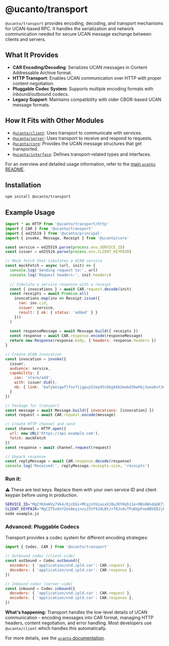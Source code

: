 # @ucanto/transport

`@ucanto/transport` provides encoding, decoding, and transport mechanisms for UCAN-based RPC. It handles the serialization and network communication needed for secure UCAN message exchange between clients and servers.

## What It Provides
- **CAR Encoding/Decoding**: Serializes UCAN messages in Content Addressable Archive format.
- **HTTP Transport**: Enables UCAN communication over HTTP with proper content negotiation.
- **Pluggable Codec System**: Supports multiple encoding formats with inbound/outbound codecs.
- **Legacy Support**: Maintains compatibility with older CBOR-based UCAN message formats.

## How It Fits with Other Modules
- [`@ucanto/client`](../client/README.md): Uses transport to communicate with services.
- [`@ucanto/server`](../server/README.md): Uses transport to receive and respond to requests.
- [`@ucanto/core`](../core/README.md): Provides the UCAN message structures that get transported.
- [`@ucanto/interface`](../interface/README.md): Defines transport-related types and interfaces.

For an overview and detailed usage information, refer to the [main `ucanto` README](../../Readme.md).

## Installation
```sh
npm install @ucanto/transport
```

## Example Usage
```js
import * as HTTP from '@ucanto/transport/http'
import { CAR } from '@ucanto/transport'
import { ed25519 } from '@ucanto/principal'
import { invoke, Message, Receipt } from '@ucanto/core'

const service = ed25519.parse(process.env.SERVICE_ID)
const issuer = ed25519.parse(process.env.CLIENT_KEYPAIR)

// Mock fetch that simulates a UCAN service
const mockFetch = async (url, init) => {
  console.log('Sending request to:', url)
  console.log('Request headers:', init.headers)
  
  // Simulate a service response with a receipt
  const { invocations } = await CAR.request.decode(init)
  const receipts = await Promise.all(
    invocations.map(inv => Receipt.issue({
      ran: inv.cid,
      issuer: service,
      result: { ok: { status: 'added' } }
    }))
  )
  
  const responseMessage = await Message.build({ receipts })
  const response = await CAR.response.encode(responseMessage)    
  return new Response(response.body, { headers: response.headers })
}

// Create UCAN invocation
const invocation = invoke({
  issuer,
  audience: service,
  capability: {
    can: 'store/add',
    with: issuer.did(),
    nb: { link: 'bafybeigwflfnv7tjgpuy52ep45cbbgkkb2makd3bwhbj3ueabvt3eq43ca' }
  }
})

// Package for transport
const message = await Message.build({ invocations: [invocation] })
const request = await CAR.request.encode(message)

// Create HTTP channel and send
const channel = HTTP.open({ 
  url: new URL('https://api.example.com'),
  fetch: mockFetch
})
const response = await channel.request(request)

// Unpack response  
const replyMessage = await CAR.response.decode(response)
console.log('Received:', replyMessage.receipts.size, 'receipts')
```

### Run it:
⚠️ These are test keys. Replace them with your own service ID and client keypair before using in production.

```bash
SERVICE_ID="MgCYKXoHVy7Vk4/QjcEGi+MCqjntUiasxXJ8uJKY0qh11e+0Bs8WsdqGK7xothgrDzzWD0ME7ynPjz2okXDh8537lId8=" \
CLIENT_KEYPAIR="MgCZT5vOnYZoVAeyjnzuJIVY9J4LNtJ+f8Js0cTPuKUpFne0BVEDJjEu6quFIU8yp91/TY/+MYK8GvlKoTDnqOCovCVM=" \
node example.js
```



### Advanced: Pluggable Codecs

Transport provides a codec system for different encoding strategies:

```js
import { Codec, CAR } from '@ucanto/transport'

// Outbound codec (client-side)
const outbound = Codec.outbound({
  encoders: { 'application/vnd.ipld.car': CAR.request },
  decoders: { 'application/vnd.ipld.car': CAR.response },
})

// Inbound codec (server-side)  
const inbound = Codec.inbound({
  decoders: { 'application/vnd.ipld.car': CAR.request },
  encoders: { 'application/vnd.ipld.car': CAR.response },
})
```

**What's happening:** Transport handles the low-level details of UCAN communication - encoding messages into CAR format, managing HTTP headers, content negotiation, and error handling. Most developers use `@ucanto/client` which handles this automatically.

For more details, see the [`ucanto` documentation](https://github.com/storacha/ucanto).
